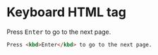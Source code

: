 # Keyboard HTML tag

Press <kbd>Enter</kbd> to go to the next page.  

```html
Press <kbd>Enter</kbd> to go to the next page.
``` 
